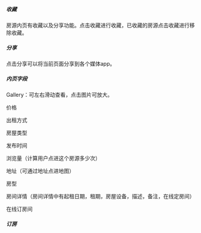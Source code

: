 ##### 收藏

房源内页有收藏以及分享功能。点击收藏进行收藏，已收藏的房源点击收藏进行移除收藏。

##### 分享

点击分享可以将当前页面分享到各个媒体app。

##### 内页字段

Gallery：可左右滑动查看，点击图片可放大。

价格

出租方式

房屋类型

发布时间

浏览量（计算用户点进这个房源多少次）

地址（可通过地址点进地图）

房型

房间详情（房间详情中有起租日期，租期，房屋设备，描述，备注，在线定房间）

在线订房间

##### 订房



